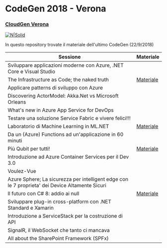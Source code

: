 # CodeGen 2018 - Verona
### [CloudGen Verona](http://cloudgen.it)

[![N|Solid](https://codegen2018.azurewebsites.net/wp-content/uploads/2018/06/Logo-CloudGen-jpg-458x458.jpg)](logo)

In questo repository trovate il materiale dell'ultimo CodeGen (22/9/2018)

| Sessione | Materiale |
| ------ | ------ |
| Sviluppare applicazioni moderne con Azure, .NET Core e Visual Studio | |
| The Infrastructure as Code; the naked truth | [Materiale][LinkITPro] |
| Applicare patterns di sviluppo con Azure | |
| Discovering ActorModel: Akka.Net vs Microsoft Orleans |  |
| What's new in Azure App Service for DevOps |  |
| Testare una soluzione Service Fabric e vivere felici!!! | |
| Laboratorio di Machine Learning in ML.NET | [Materiale][LinkML] |
| Da un (Azure) Functions ad un'applicazione in 60 minuti |  |
| Più Qubit per tutti! | [Materiale][LinkQsharp] |
| Introduzione ad Azure Container Services per il Dev 3.0 |  |
| Voulez-Vue | |
| Azure Sphere; La sicurezza per intelligent edge con le 7 proprieta' dei Device Altamente Sicuri |  |
| Il futuro con C# 8: addio ai null | [Materiale][LinkCSharp] |
| Sviluppare plug-in cross-platform con .NET Standard e Xamarin |  |
| Introduzione a ServiceStack per la costruzione di API | |
| SignalR, il WebSocket che tanto ci mancava |  |
| All about the SharePoint Framework (SPFx) | |

   [LinkML]: <https://github.com/CloudGenVR/CodeGen2018/tree/master/08%20-%20Laboratorio%20di%20Machine%20Learning%20in%20ML.NET>
   [LinkQsharp]: <https://github.com/CloudGenVR/CodeGen2018/tree/master/10%20-%20Pi%C3%B9%20Qubit%20per%20tutti>
   [LinkITPro]: <https://github.com/CloudGenVR/CodeGen2018/tree/master/03%20-%20The%20Infrastructure%20as%20Code%3B%20the%20naked%20truth>
   [LinkCSharp]: <https://github.com/CloudGenVR/CodeGen2018/tree/master/14%20-%20Il%20futuro%20con%20C%23%208%20addio%20ai%20null>
   [LinkSignalr]: <https://github.com/CloudGenVR/CodeGen2018/tree/master/17%20-%20SignalR%20il%20WebSocket%20che%20tanto%20ci%20mancava>